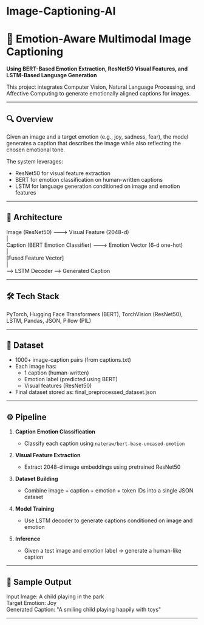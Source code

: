 # Image-Captioning-AI
# 🧠 Emotion-Aware Multimodal Image Captioning  
**Using BERT-Based Emotion Extraction, ResNet50 Visual Features, and LSTM-Based Language Generation**

This project integrates Computer Vision, Natural Language Processing, and Affective Computing to generate emotionally aligned captions for images.

---

## 🔍 Overview

Given an image and a target emotion (e.g., joy, sadness, fear), the model generates a caption that describes the image while also reflecting the chosen emotional tone.

The system leverages:
- ResNet50 for visual feature extraction
- BERT for emotion classification on human-written captions
- LSTM for language generation conditioned on image and emotion features

---

## 🧩 Architecture

Image (ResNet50) ---> Visual Feature (2048-d)  
                             |  
Caption (BERT Emotion Classifier) ---> Emotion Vector (6-d one-hot)  
                             |  
         [Fused Feature Vector]  
                   |  
     --> LSTM Decoder --> Generated Caption

---

## 🛠️ Tech Stack

PyTorch, Hugging Face Transformers (BERT), TorchVision (ResNet50), LSTM, Pandas, JSON, Pillow (PIL)

---

## 📁 Dataset

- 1000+ image-caption pairs (from captions.txt)
- Each image has:
  - 1 caption (human-written)
  - Emotion label (predicted using BERT)
  - Visual features (ResNet50)
- Final dataset stored as: final_preprocessed_dataset.json

---

## ⚙️ Pipeline

1. **Caption Emotion Classification**
   - Classify each caption using `nateraw/bert-base-uncased-emotion`

2. **Visual Feature Extraction**
   - Extract 2048-d image embeddings using pretrained ResNet50

3. **Dataset Building**
   - Combine image + caption + emotion + token IDs into a single JSON dataset

4. **Model Training**
   - Use LSTM decoder to generate captions conditioned on image and emotion

5. **Inference**
   - Given a test image and emotion label → generate a human-like caption

---

## 🧪 Sample Output

Input Image: A child playing in the park  
Target Emotion: Joy  
Generated Caption: "A smiling child playing happily with toys"

---
